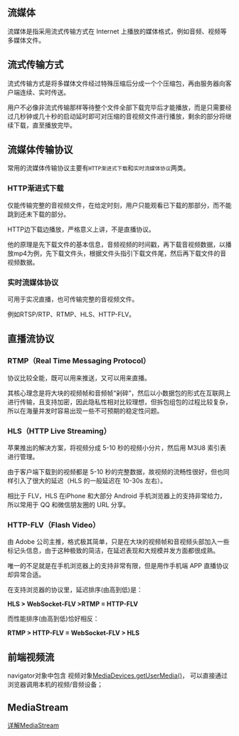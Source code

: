 ## 流媒体

流媒体是指采用流式传输方式在 Internet 上播放的媒体格式，例如音频、视频等多媒体文件。

## 流式传输方式

流式传输方式是将多媒体文件经过特殊压缩后分成一个个压缩包，再由服务器向客户端连续、实时传送。

用户不必像非流式传输那样等待整个文件全部下载完毕后才能播放，而是只需要经过几秒钟或几十秒的启动延时即可对压缩的音视频文件进行播放，剩余的部分将继续下载，直至播放完毕。

## 流媒体传输协议

常用的流媒体传输协议主要有`HTTP渐进式下载`和`实时流媒体协议`两类。

### HTTP渐进式下载

仅能传输完整的音视频文件，在给定时刻，用户只能观看已下载的那部分，而不能跳到还未下载的部分。

HTTP边下载边播放，严格意义上讲，不是直播协议。

他的原理是先下载文件的基本信息，音频视频的时间戳，再下载音视频数据，以播放mp4为例，先下载文件头，根据文件头指引下载文件尾，然后再下载文件的音视频数据。

### 实时流媒体协议

可用于实况直播，也可传输完整的音视频文件。

例如RTSP/RTP、RTMP、HLS、HTTP-FLV。

## 直播流协议

### RTMP（Real Time Messaging Protocol）

协议比较全能，既可以用来推送，又可以用来直播。

其核心理念是将大块的视频帧和音频帧“剁碎”，然后以小数据包的形式在互联网上进行传输，且支持加密，因此隐私性相对比较理想，但拆包组包的过程比较复杂，所以在海量并发时容易出现一些不可预期的稳定性问题。

### HLS（HTTP Live Streaming）

苹果推出的解决方案，将视频分成 5-10 秒的视频小分片，然后用 M3U8 索引表进行管理。

由于客户端下载到的视频都是 5-10 秒的完整数据，故视频的流畅性很好，但也同样引入了很大的延迟（HLS 的一般延迟在 10-30s 左右）。

相比于 FLV，HLS 在iPhone 和大部分 Android 手机浏览器上的支持非常给力，所以常用于 QQ 和微信朋友圈的 URL 分享。

### HTTP-FLV（Flash Video）

由 Adobe 公司主推，格式极其简单，只是在大块的视频帧和音视频头部加入一些标记头信息，由于这种极致的简洁，在延迟表现和大规模并发方面都很成熟。

唯一的不足就是在手机浏览器上的支持非常有限，但是用作手机端 APP 直播协议却异常合适。





在支持浏览器的协议里，延迟排序(由高到低)是：

**HLS > WebSocket-FLV >RTMP = HTTP-FLV**

而性能排序(由高到低)恰好相反：

**RTMP > HTTP-FLV = WebSocket-FLV > HLS**







## 前端视频流

navigator对象中包含 视频对象[MediaDevices.getUserMedia()](https://developer.mozilla.org/zh-CN/docs/Web/API/MediaDevices/getUserMedia)， 可以直接通过浏览器调用本机的视频/音频设备；



## MediaStream

[详解MediaStream](https://juejin.cn/post/6932973267049250829)